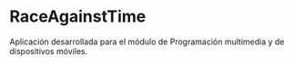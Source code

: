 # RaceAgainstTime
Aplicación desarrollada para el módulo de Programación multimedia y de dispositivos móviles. 
